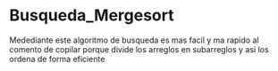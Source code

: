 # Busqueda_Mergesort
Medediante este algoritmo de busqueda es mas facil y  ma rapido al comento de copilar porque divide los arreglos en subarreglos y asi los ordena de forma eficiente 
